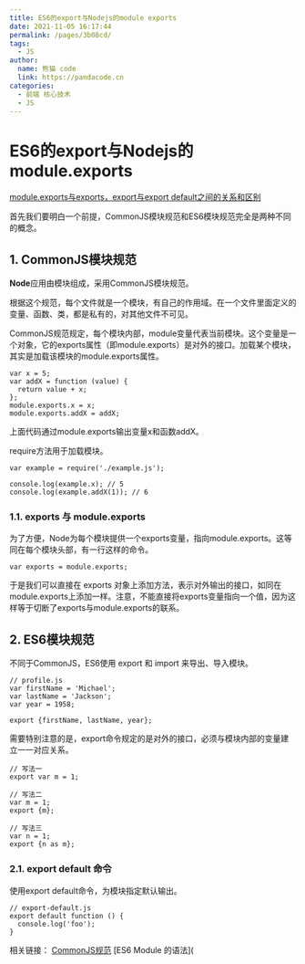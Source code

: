 ```yaml
---
title: ES6的export与Nodejs的module exports
date: 2021-11-05 16:17:44
permalink: /pages/3b08cd/
tags: 
  - JS
author: 
  name: 熊猫 code
  link: https://pandacode.cn
categories: 
  - 前端 核心技术
  - JS
---
```


# ES6的export与Nodejs的module.exports

[module.exports与exports，export与export default之间的关系和区别](https://www.cnblogs.com/fayin/p/6831071.html)

首先我们要明白一个前提，CommonJS模块规范和ES6模块规范完全是两种不同的概念。

## 1. CommonJS模块规范

**Node**应用由模块组成，采用CommonJS模块规范。

根据这个规范，每个文件就是一个模块，有自己的作用域。在一个文件里面定义的变量、函数、类，都是私有的，对其他文件不可见。

CommonJS规范规定，每个模块内部，module变量代表当前模块。这个变量是一个对象，它的exports属性（即module.exports）是对外的接口。加载某个模块，其实是加载该模块的module.exports属性。

```
var x = 5;
var addX = function (value) {
  return value + x;
};
module.exports.x = x;
module.exports.addX = addX;
```

上面代码通过module.exports输出变量x和函数addX。

require方法用于加载模块。

```
var example = require('./example.js');

console.log(example.x); // 5
console.log(example.addX(1)); // 6
```

### 1.1. exports 与 module.exports

为了方便，Node为每个模块提供一个exports变量，指向module.exports。这等同在每个模块头部，有一行这样的命令。

```
var exports = module.exports;
```

于是我们可以直接在 exports 对象上添加方法，表示对外输出的接口，如同在module.exports上添加一样。注意，不能直接将exports变量指向一个值，因为这样等于切断了exports与module.exports的联系。

## 2. ES6模块规范

不同于CommonJS，ES6使用 export 和 import 来导出、导入模块。

```
// profile.js
var firstName = 'Michael';
var lastName = 'Jackson';
var year = 1958;

export {firstName, lastName, year};
```

需要特别注意的是，export命令规定的是对外的接口，必须与模块内部的变量建立一一对应关系。

```
// 写法一
export var m = 1;

// 写法二
var m = 1;
export {m};

// 写法三
var n = 1;
export {n as m};
```

### 2.1. export default 命令

使用export default命令，为模块指定默认输出。

```
// export-default.js
export default function () {
  console.log('foo');
}
```

相关链接：
[CommonJS规范](http://javascript.ruanyifeng.com/nodejs/module.html)
[ES6 Module 的语法](
